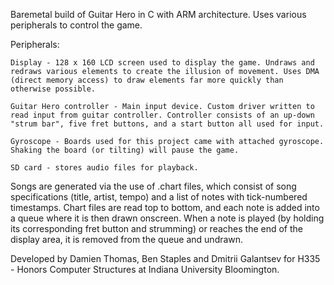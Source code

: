 Baremetal build of Guitar Hero in C with ARM architecture. Uses various peripherals to control the game.

Peripherals:

	Display - 128 x 160 LCD screen used to display the game. Undraws and redraws various elements to create the illusion of movement. Uses DMA (direct memory access) to draw elements far more quickly than otherwise possible.
	
	Guitar Hero controller - Main input device. Custom driver written to read input from guitar controller. Controller consists of an up-down "strum bar", five fret buttons, and a start button all used for input.
	
	Gyroscope - Boards used for this project came with attached gyroscope. Shaking the board (or tilting) will pause the game.
	
	SD card - stores audio files for playback.
	
Songs are generated via the use of .chart files, which consist of song specifications (title, artist, tempo) and a list of notes with tick-numbered timestamps. Chart files are read top to bottom, and each note is added into a queue where it is then drawn onscreen. When a note is played (by holding its corresponding fret button and strumming) or reaches the end of the display area, it is removed from the queue and undrawn.
	
Developed by Damien Thomas, Ben Staples and Dmitrii Galantsev for H335 - Honors Computer Structures at Indiana University Bloomington.
